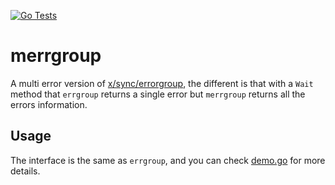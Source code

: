 [![Go Tests](https://github.com/hanks/merrgroup/actions/workflows/go-test.yml/badge.svg)](https://github.com/hanks/merrgroup/actions/workflows/go-test.yml)

# merrgroup

A multi error version of [x/sync/errorgroup](https://pkg.go.dev/golang.org/x/sync/errgroup), the different is that with a `Wait` method that `errgroup` returns a single error but `merrgroup` returns all the errors information.

## Usage

The interface is the same as `errgroup`, and you can check [demo.go](./demo/demo.go) for more details.
